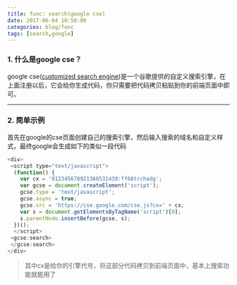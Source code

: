 ```yaml
---
title: func: search(google cse)
date: 2017-06-04 10:58:00
categories: blog/func
tags: [search,google]
---
```


### 1. 什么是google cse？
google cse([customized search engine](https://cse.google.com/cse/))是一个谷歌提供的自定义搜索引擎，在上面注册以后，它会给你生成代码，你只需要把代码拷贝粘贴到你的前端页面中即可。

---

### 2. 简单示例
首先在google的cse页面创建自己的搜索引擎，然后输入搜索的域名和自定义样式，最终google会生成如下的类似一段代码
``` javascript
<div>
 <script type="text/javascript">
  (function() {
    var cx = '012345678921360531439:ff68trchadg';
    var gcse = document.createElement('script');
    gcse.type = 'text/javascript';
    gcse.async = true;
    gcse.src = 'https://cse.google.com/cse.js?cx=' + cx;
    var s = document.getElementsByTagName('script')[0];
    s.parentNode.insertBefore(gcse, s);
  })();
  </script>
 <gcse:search>
 </gcse:search>
</div>
```
> 其中cx是给你的引擎代号，将这部分代码拷贝到前端页面中，基本上搜索功能就能用了
